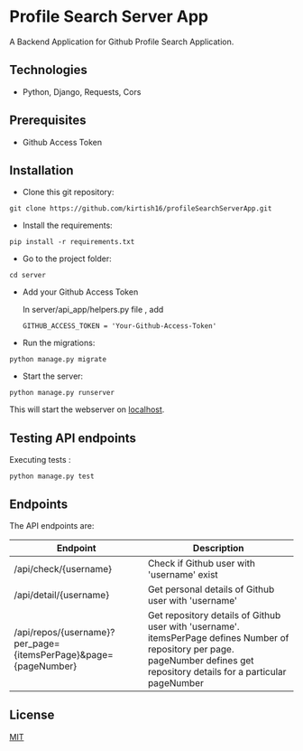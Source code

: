 # Profile Search Server App

A Backend Application for Github Profile Search Application.


## Technologies 

+ Python, Django, Requests, Cors

## Prerequisites

+ Github Access Token

## Installation

+ Clone this git repository:
```
git clone https://github.com/kirtish16/profileSearchServerApp.git
```

+ Install the requirements:
```
pip install -r requirements.txt
```


+ Go to the project folder:
```
cd server
```

+ Add your Github Access Token
    
    In server/api_app/helpers.py file , 
    add 
    ```
    GITHUB_ACCESS_TOKEN = 'Your-Github-Access-Token'
    ```
+ Run the migrations:
```
python manage.py migrate
```

+ Start the server:
```
python manage.py runserver
```
This will start the webserver on [localhost](http://127.0.0.1:8000/).

## Testing API endpoints 

Executing tests :
```
python manage.py test
```

## Endpoints 

The API endpoints are:

| Endpoint   | Description |
|------------|-----------|
| /api/check/{username} | Check if Github user with 'username' exist |
| /api/detail/{username} | Get personal details of Github user with 'username' |
| /api/repos/{username}?per_page={itemsPerPage}&page={pageNumber} | Get repository details of Github user with 'username'. itemsPerPage defines Number of repository per page. pageNumber defines get repository details for a particular pageNumber |


## License
[MIT](https://choosealicense.com/licenses/mit/)
